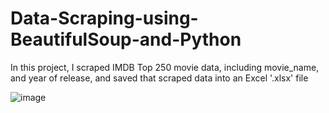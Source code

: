 # Data-Scraping-using-BeautifulSoup-and-Python
In this project, I scraped IMDB Top 250 movie data, including movie_name, and year of release, and saved that scraped data into an Excel '.xlsx' file


![image](https://github.com/kartikraghuwani/Data-Scraping-using-BeautifulSoup-and-Python/assets/66105337/04af7692-3db7-4d73-b9c5-53502f816a32)
